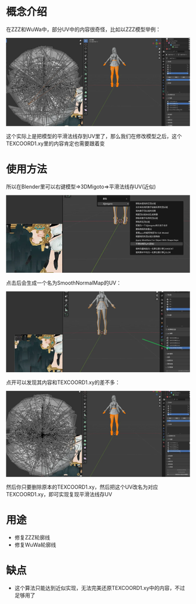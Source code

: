 # 概念介绍
在ZZZ和WuWa中，部分UV中的内容很奇怪，比如以ZZZ模型举例：

![alt text](figures/image.png)

这个实际上是把模型的平滑法线存到UV里了，那么我们在修改模型之后，这个TEXCOORD1.xy里的内容肯定也需要跟着变

# 使用方法
所以在Blender里可以右键模型=>3DMigoto=>平滑法线存UV(近似)

![alt text](figures/image-1.png)

点击后会生成一个名为SmoothNormalMap的UV：

![alt text](figures/image-2.png)

点开可以发现其内容和TEXCOORD1.xy的差不多：

![alt text](figures/image-3.png)

然后你只要删除原本的TEXCOORD1.xy，然后把这个UV改名为对应TEXCOORD1.xy，即可实现复现平滑法线存UV

# 用途
- 修复ZZZ轮廓线
- 修复WuWa轮廓线

# 缺点
- 这个算法只能达到近似实现，无法完美还原TEXCOORD1.xy中的内容，不过足够用了
